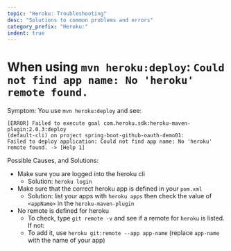 ```yaml
---
topic: "Heroku: Troubleshooting"
desc: "Solutions to common problems and errors"
category_prefix: "Heroku:"
indent: true
---
```


# When using `mvn heroku:deploy`: `Could not find app name: No 'heroku' remote found.` 

Symptom: You use `mvn heroku:deploy` and see:

```
[ERROR] Failed to execute goal com.heroku.sdk:heroku-maven-plugin:2.0.3:deploy 
(default-cli) on project spring-boot-github-oauth-demo01: 
Failed to deploy application: Could not find app name: No 'heroku' remote found. -> [Help 1]
```

Possible Causes, and Solutions:

* Make sure you are logged into the heroku cli
   * Solution: `heroku login`
* Make sure that the correct heroku app is defined in your `pom.xml`
   * Solution: list your apps with `heroku apps` then check the value of `<appName>` in the `heroku-maven-plugin`
* No remote is defined for heroku
   * To check, type `git remote -v` and see if a remote for `heroku` is listed.  If not:
   * To add it, use `heroku git:remote --app app-name` (replace `app-name` with the name of your app)
         
